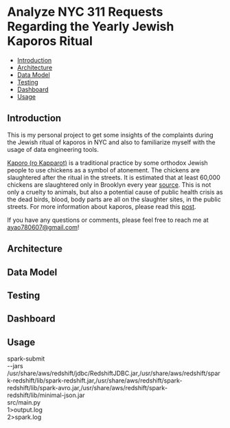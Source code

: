 # Analyze NYC 311 Requests Regarding the Yearly Jewish Kaporos Ritual

- [Introduction](#introduction)
- [Architecture](#architecture)
- [Data Model](#data-model)
- [Testing](#testing)
- [Dashboard](#dashboard)
- [Usage](#usage)

## Introduction

This is my personal project to get some insights of the complaints during the Jewish ritual of kaporos in NYC and also to familiarize myself with the usage of data engineering tools.

[Kaporo (ro Kapparot)](https://en.wikipedia.org/wiki/Kapparot) is a traditional practice by some orthodox Jewish people to use chickens as a symbol of atonement. The chickens are slaughtered after the ritual in the streets. It is estimated that at least 60,000 chickens are slaughtered only in Brooklyn every year [source](https://www.adoptakaporossurvivor.com/whatiskaporos). This is not only a cruelty to animals, but also a potential cause of public health crisis as the dead birds, blood, body parts are all on the slaughter sites, in the public streets. For more information about kaporos, please read this [post](https://www.adoptakaporossurvivor.com/whatiskaporos).



If you have any questions or comments, please feel free to reach me at ayao780607@gmail.com!

## Architecture


## Data Model

## Testing

## Dashboard

## Usage

spark-submit \
  --jars /usr/share/aws/redshift/jdbc/RedshiftJDBC.jar,/usr/share/aws/redshift/spark-redshift/lib/spark-redshift.jar,/usr/share/aws/redshift/spark-redshift/lib/spark-avro.jar,/usr/share/aws/redshift/spark-redshift/lib/minimal-json.jar \
  src/main.py \
  1>output.log \
  2>spark.log
